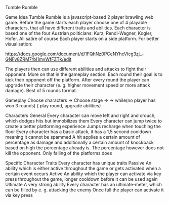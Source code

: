 Tumble Rumble

Game Idea
Tumble Rumble is a javascript-based 2 player brawling web game.
Before the game starts each player choose one of 4 playable characters, that all have different traits and abilities. 
Each character is based one of the four Austrian politicians: Kurz, Rendi-Wagner, Kogler, Hofer. All satire of course
Each player starts on a side platform. For better visualisation:

https://docs.google.com/document/d/1FQhNz0PCeNYhcVlcg3zj_-GNFy8ZRM7rbI1mvWfFZTk/edit

The players then can use different abilities and attacks to fight their opponent.
More on that in the gameplay section. Each round their goal is to kick their opponent off the platform.
After every round the player can upgrade their character (e. g. higher movement speed or more attack damage).
Best of 5 rounds format.

Gameplay
Choose characters -> Choose stage ->
-> while(no player has won 3 rounds) { play round, upgrade abilities}

Characters
General
Every character can move left and right and crouch, which dodges hits but immobilizes them
Every character can jump twice to create a better platforming experience
Jumps recharge when touching the floor
Every character has a basic attack, it has a 1,5 second cooldown meaning it cannot be spammed
A hit applies a certain amount of percentage as damage and additionally a certain amount of
knockback based on high the percentage already is. The percentage however does not kill the opponent.
Only falling of the platforms does

Specific Character Traits
Every character has unique traits
Passive
An ability which is either active throughout the game or gets activated when a certain event occurs
Active
An ability which the player can activate via key press throughout the game, longer cooldown before it can be used again
Ultimate
A very strong ability
Every character has an ultimate-meter, which can be filled by e. g. attacking the enemy
Once full the player can activate it via key press
